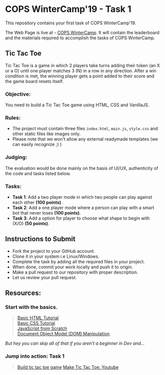 # COPS WinterCamp'19 - Task 1
This repository contains your first task of COPS WinterCamp'19.

The Web Page is live at - [COPS WinterCamp](https://wintercamp.copsiitbhu.co.in/). It will contain the leaderboard and the materials required to accomplish the tasks of COPS WinterCamp.

## Tic Tac Toe
Tic Tac Toe is a game in which 2 players take turns adding their token (an X or a O) until one player matches 3 (N) in a row in any direction. After a win condition is met, the winning player gets a point added to their score and the game board resets itself.

### Objective:
You need to build a Tic Tac Toe game using HTML, CSS and VanillaJS.

### Rules:
* The project must contain three files `index.html`, `main.js`, `style.css` and other static files like images only.
* Please note that we won't allow any external readymade templates (we can easily recognize ;) )

### Judging:
The evaluation would be done mainly on the basis of UI/UX, authenticity of the code and tasks listed below.

### Tasks:
* **Task 1**: Add a two player mode in which two people can play against each other **(100 points)**.
* **Task 2**: Add a one player mode where a person can play with a smart bot that never loses **(100 points)**.
* **Task 3**: Add a option for player to choose what shape to begin with (X/O) **(50 points)**.

## Instructions to Submit
-   Fork the project to your GitHub account.
-   Clone it in your system i.e Linux/Windows.
-   Complete the task by adding all the required files in your project.
-   When done, commit your work locally and push it to origin.
-   Make a pull request to our repository with proper description.
-   Let us review your pull request.

## Resources:  
### Start with the basics. 
> [Basic HTML Tutorial](https://www.freecodecamp.org/news/best-html-html5-tutorial/)  
> [Basic CSS Tutorial](https://www.freecodecamp.org/news/best-css-and-css3-tutorial/)  
> [JavaScript from Scratch](https://www.udacity.com/course/intro-to-javascript--ud803)  
> [Document Object Model (DOM) Manipulation](https://youtu.be/0ik6X4DJKCc). 
  
*But hey you can skip all of that if you aren't a beginner in Dev and...*  
  
### Jump into action: Task 1
> [Build tic tac toe game](https://www.freecodecamp.org/learn/coding-interview-prep/take-home-projects/build-a-tic-tac-toe-game)
> [Make Tic Tac Toe: Youtube](https://www.youtube.com/watch?v=XwPVlXb5thI)